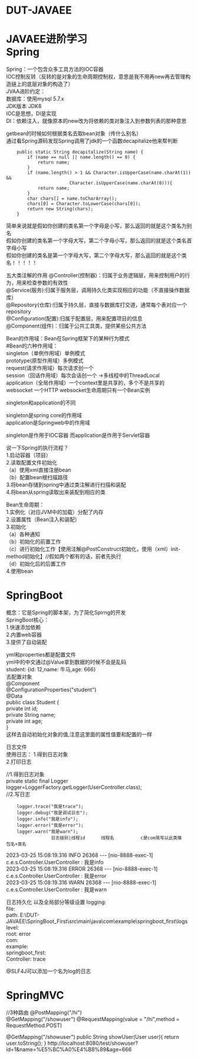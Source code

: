 # DUT-JAVAEE
JAVAEE进阶学习<br/>
Spring
====
Spring：一个包含众多工具方法的IOC容器<br/>
IOC控制反转（反转的是对象的生命周期控制权，意思是我不用再new再去管理构造链上的底层对象的构造了）<br/>
JVAA进阶约定：<br/>
数据库：使用mysql 5.7.x<br/>
JDK版本 JDK8<br/>
IOC是思想，DI是实现<br/>
DI：依赖注入，就像原本的new改为将依赖的类对象注入到参数列表的那种意思<br/>

getbean的时候如何根据类名去取bean对象（传什么别名）<br/>
通过看Spring源码发现Spring调用了jdk的一个函数decapitalize他来帮判断
````
    public static String decapitalize(String name) {
        if (name == null || name.length() == 0) {
            return name;
        }
        if (name.length() > 1 && Character.isUpperCase(name.charAt(1)) &&
                        Character.isUpperCase(name.charAt(0))){
            return name;
        }
        char chars[] = name.toCharArray();
        chars[0] = Character.toLowerCase(chars[0]);
        return new String(chars);
    }
````
简单来说就是假如你创建的类名第一个字母是小写，那么返回的就是这个类名为别名  
假如你创建的类名第一个字母大写，第二个字母小写，那么返回的就是这个类名首字母小写  
假如你创建的类名是第一个字母大写，第二个字母大写，那么返回的就是这个类名！！！！！  

五大类注解的作用
@Controller(控制器)：归属于业务逻辑层，用来控制用户的行为，用来检查参数的有效性  
@Service(服务):归属于服务层，调用持久化类实现相应的功能（不直接操作数据库）  
@Repository(仓库):归属于持久层，直接与数据库打交道，通常每个表对应一个repository    
@Configuration(配置):归属于配置层，用来配置项目的信息  
@Component(组件)：归属于公共工具类，提供某些公共方法    

Bean的作用域：Bean在Spring框架下的某种行为模式  
#Bean的六种作用域：  
singleton（单例作用域）单例模式  
prototype(原型作用域）多例模式  
request(请求作用域）每次请求创一个  
session（回话作用域）每次会话创一个     ->多线程中的ThreadLocal  
application（全局作用域）一个context里是共享的，多个不是共享的  
websocket 一个HTTP websocket生命周期只有一个Bean实例  


singleton和application的不同

singleton是spring core的作用域   
application是Springweb中的作用域  

singleton是作用于IOC容器
而application是作用于Servlet容器

说一下Spring的执行流程？  
1.启动容器（项目）  
2.读取配置文件初始化  
（a）使用xml直接注册bean  
（b）配置bean根扫描路径  
3.将bean存储到spring中通过类注解进行扫描和装配  
4.将bean从spring读取出来装配到相应的类  

Bean生命周期：  
1.实例化（对应JVM中的加载）分配了内存  
2.设置属性（Bean注入和装配）  
3.初始化  
（a）各种通知  
（b）初始化的前置工作  
（c）进行初始化工作【使用注解@PostConstruct初始化，使用（xml）init-method初始化】//假如两个都有的话，前者先执行  
（d）初始化后的后置工作  
4.使用bean  


SpringBoot  
====
概念：它是Spring的脚本架，为了简化Spirng的开发  
SpringBoot核心：  
1.快速添加依赖  
2.内置web容器  
3.提供了自动装配  

yml和properties都是配置文件  
yml中的中文通过@Value拿到数据的时候不会是乱码  
student: {id: 12,name: 牛马,age: 666}  
去配置对象  
@Component  
@ConfigurationProperties("student")  
@Data  
public class Student {  
    private int id;  
    private String name;  
    private int age;  
}  
这样去自动初始化对象的值,注意这里面的属性值要和配置的一样  

日志文件  
使用日志：
1.得到日志对象  
2.打印日志  

  //1.得到日志对象  
    private static final Logger logger=LoggerFactory.getLogger(UserController.class);  
  //2.写日志
  
        logger.trace("我是trace");  
        logger.debug("我是调试日志");  
        logger.info("我是info");  
        logger.error("我是error");  
        logger.warn("我是warn");  
                     日志级别|线程id      线程名          c是com简写以此类推      包名+类名   
2023-03-25 15:08:19.316  INFO 26368 --- [nio-8888-exec-1] c.e.s.Controller.UserController          : 我是info  
2023-03-25 15:08:19.316 ERROR 26368 --- [nio-8888-exec-1] c.e.s.Controller.UserController          : 我是error  
2023-03-25 15:08:19.316  WARN 26368 --- [nio-8888-exec-1] c.e.s.Controller.UserController          : 我是warn  

日志持久化  以及全局部分等级设置
logging:   
  file:  
    path: E:\DUT-JAVAEE\SpringBoot_First\src\main\java\com\example\springboot_first\logs  
  level:  
    root: error  
    com:  
      example:  
        springboot_first:  
          Controller: trace  
     
@SLF4J可以添加一个名为log的日志

SpringMVC
====
//3种路由
@PostMapping("/hi")  
@GetMapping("/showuser")
@RequestMapping(value = "/hi",method = RequestMethod.POST)  

   @GetMapping("/showuser")
    public String showUser(User user){
        return user.toString();
    }
    http://localhost:8080/test/showuser?id=1&name=%E5%BC%A0%E4%B8%89&age=666

